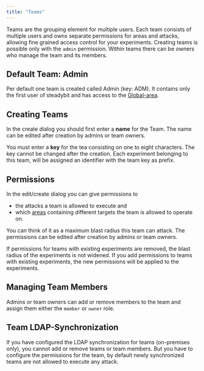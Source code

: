 ```yaml
---
title: "Teams"
---
```

Teams are the grouping element for multiple users. Each team consists of multiple users and owns separate permissions for areas and attacks, allowing fine grained access control for your experiments.
Creating teams is possible only with the `admin` permission. Within teams there can be owners who manage the team and its members.

## Default Team: Admin
Per default one team is created called Admin (key: ADM). It contains only the first user of steadybit and has access to the [Global-area](../50-set-up-areas).

## Creating Teams
In the create dialog you should first enter a **name** for the Team.
The name can be edited after creation by admins or team owners.

You must enter a **key** for the tea consisting on one to eight characters.
The key cannot be changed after the creation.
Each experiment belonging to this team, will be assigned an identifier with the team key as prefix.

## Permissions
In the edit/create dialog you can give permissions to
- the attacks a team is allowed to execute and
- which [areas](../50-set-up-areas) containing different targets the team is allowed to operate on.

You can think of it as a maximum blast radius this team can attack.
The permissions can be edited after creation by admins or team owners.

If permissions for teams with existing experiments are removed, the blast radius of the experiments is not widened.
If you add permissions to teams with existing experiments, the new permissions will be applied to the experiments.

## Managing Team Members
Admins or team owners can add or remove members to the team and assign them either the `member` or `owner` role.

## Team LDAP-Synchronization
If you have configured the LDAP synchronization for teams (on-premises only), you cannot add or remove teams or team members.
But you have to configure the permissions for the team, by default newly synchronized teams are not allowed to execute any attack.
